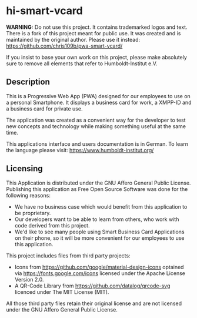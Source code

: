 # hi-smart-vcard

**WARNING:** Do not use this project. It contains trademarked logos and text. There is a fork of this project meant for public use. It was created and is maintained by the original author. Please use it instead: https://github.com/chris109b/pwa-smart-vcard/ 

If you insist to base your own work on this project, please make absolutely sure to remove all elements that refer to Humboldt-Institut e.V.

## Description

This is a Progressive Web App (PWA) designed for our employees to use on a personal Smartphone. It displays a business card for work, a XMPP-ID and a business card for private use.

The application was created as a convenient way for the developer to test new concepts and technology while making something useful at the same time.

This applications interface and users documentation is in German. To learn the language please visit: https://www.humboldt-institut.org/

## Licensing

This Application is distributed under the GNU Affero General Public License. Publishing this application as Free Open Source Software was done for the following reasons:

* We have no business case which would benefit from this application to be proprietary.
* Our developers want to be able to learn from others, who work with code derived from this project.
* We'd like to see many people using Smart Business Card Applications on their phone, so it will be more convenient for our employees to use this application.

This project includes files from third party projects:

* Icons from https://github.com/google/material-design-icons optained via https://fonts.google.com/icons licensed under the Apache License Version 2.0.
* A QR-Code Library from https://github.com/datalog/qrcode-svg licenced under The MIT License (MIT).

All those third party files retain their original license and are not licensed under the GNU Affero General Public License.
